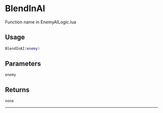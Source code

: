 # BlendInAI
Function name in EnemyAILogic.lua
## Usage
```lua
BlendInAI(enemy)
```
## Parameters
`enemy`
## Returns
`none`

---